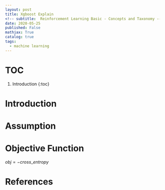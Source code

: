 ```yaml
---
layout: post
title: Xgboost Explain
<!-- subtitle:  Reinforcement Learning Basic - Concepts and Taxonomy -->
date: 2020-05-25
published: False
mathjax: True
catalog: true
tags:
  - machine learning
---
```

# TOC
1. Introduction
{:toc}

# Introduction

# Assumption

# Objective Function

$obj=-cross\_entropy$

# 

# References



